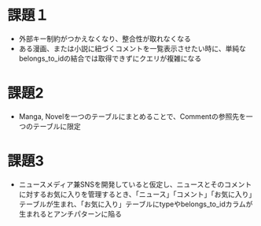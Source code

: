 # 課題１

- 外部キー制約がつかえなくなり、整合性が取れなくなる
- ある漫画、または小説に紐づくコメントを一覧表示させたい時に、単純なbelongs_to_idの結合では取得できずにクエリが複雑になる

# 課題2

- Manga, Novelを一つのテーブルにまとめることで、Commentの参照先を一つのテーブルに限定

# 課題3

- ニュースメディア兼SNSを開発していると仮定し、ニュースとそのコメントに対するお気に入りを管理するとき、「ニュース」「コメント」「お気に入り」テーブルが生まれ、「お気に入り」テーブルにtypeやbelongs_to_idカラムが生まれるとアンチパターンに陥る